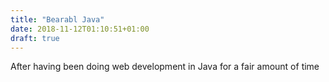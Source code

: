 ```yaml
---
title: "Bearabl Java"
date: 2018-11-12T01:10:51+01:00
draft: true
---
```


After having been doing web development in Java for a fair amount of time